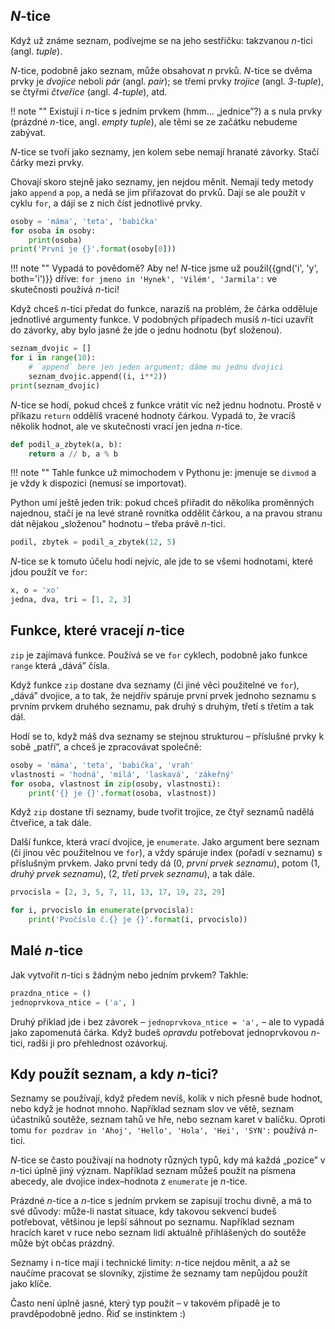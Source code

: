 ## <var>N</var>-tice

Když už známe seznam, podívejme se na jeho sestřičku: takzvanou
<var>n</var>-tici (angl. *tuple*).

<var>N</var>-tice, podobně jako seznam,
může obsahovat <var>n</var> prvků. 
<var>N</var>-tice se dvěma prvky je *dvojice*
neboli *pár* (angl. *pair*); se třemi
prvky *trojice* (angl. *3-tuple*),
se čtyřmi *čtveřice* (angl. *4-tuple*), atd.

!! note ""
    Existují i <var>n</var>-tice s jedním prvkem (hmm… „jednice”?)
    a s nula prvky (prázdné <var>n</var>-tice, angl. *empty tuple*),
    ale těmi se ze začátku nebudeme zabývat.

<var>N</var>-tice se tvoří jako seznamy, jen kolem sebe nemají hranaté závorky.
Stačí čárky mezi prvky.

Chovají skoro stejně jako seznamy, jen nejdou měnit.
Nemají tedy metody jako `append`
a `pop`, a nedá se jim přiřazovat do prvků.
Dají se ale použít v cyklu `for`,
a dájí se z nich číst jednotlivé prvky.

```python
osoby = 'máma', 'teta', 'babička'
for osoba in osoby:
    print(osoba)
print('První je {}'.format(osoby[0]))
```

!!! note ""
Vypadá to povědomě? Aby ne!
<var>N</var>-tice jsme už použil{{gnd('i', 'y', both='i')}} dříve:
`for jmeno in 'Hynek', 'Vilém', 'Jarmila':`
ve skutečnosti používá <var>n</var>-tici!

Když chceš <var>n</var>-tici předat do funkce,
narazíš na problém, že čárka odděluje jednotlivé
argumenty funkce.
V podobných případech musíš <var>n</var>-tici
uzavřít do závorky, aby bylo jasné že jde o jednu
hodnotu (byť složenou).

```python
seznam_dvojic = []
for i in range(10):
    # `append` bere jen jeden argument; dáme mu jednu dvojici
    seznam_dvojic.append((i, i**2))
print(seznam_dvojic)
```

<var>N</var>-tice se hodí, pokud chceš z funkce vrátit
víc než jednu hodnotu.
Prostě v příkazu `return` oddělíš vracené hodnoty čárkou.
Vypadá to, že vracíš několik hodnot, ale
ve skutečnosti vrací jen jedna <var>n</var>-tice.

```python
def podil_a_zbytek(a, b):
    return a // b, a % b
```

!!! note ""
    Tahle funkce už mimochodem v Pythonu je: jmenuje se
    `divmod` a je vždy k dispozici
    (nemusí se importovat).

Python umí ještě jeden trik: pokud chceš přiřadit
do několika proměnných najednou, stačí je na levé
straně rovnítka oddělit čárkou, a na pravou stranu
dát nějakou „složenou” hodnotu – třeba právě
<var>n</var>-tici.

```python
podil, zbytek = podil_a_zbytek(12, 5)
```

<var>N</var>-tice se k tomuto účelu hodí nejvíc, ale
jde to se všemi hodnotami, které jdou použít ve `for`:

```python
x, o = 'xo'
jedna, dva, tri = [1, 2, 3]
```

## Funkce, které vracejí <var>n</var>-tice

`zip` je zajímavá funkce.
Používá se ve `for` cyklech, podobně jako funkce `range` která „dává” čísla.

Když funkce `zip` dostane dva seznamy
(či jiné věci použitelné ve `for`),
„dává” dvojice, a to tak, že nejdřív spáruje
první prvek jednoho seznamu s prvním prvkem
druhého seznamu,
pak druhý s druhým, třetí s třetím a tak dál.

Hodí se to, když máš dva seznamy se stejnou
strukturou – příslušné prvky k sobě „patří”,
a chceš je zpracovávat společně:

```python
osoby = 'máma', 'teta', 'babička', 'vrah'
vlastnosti = 'hodná', 'milá', 'laskavá', 'zákeřný'
for osoba, vlastnost in zip(osoby, vlastnosti):
    print('{} je {}'.format(osoba, vlastnost))
```

Když `zip` dostane tři seznamy,
bude tvořit trojice, ze čtyř seznamů nadělá čtveřice, a tak dále.

Další funkce, která vrací dvojice, je `enumerate`.
Jako argument bere seznam (či jinou věc použitelnou
ve `for`), a vždy spáruje index (pořadí v seznamu) s příslušným prvkem.
Jako první tedy dá
(0, *první prvek seznamu*), potom
(1, *druhý prvek seznamu*),
(2, *třetí prvek seznamu*),
a tak dále.

```python
prvocisla = [2, 3, 5, 7, 11, 13, 17, 19, 23, 29]

for i, prvocislo in enumerate(prvocisla):
    print('Pvočíslo č.{} je {}'.format(i, prvocislo))
```

## Malé <var>n</var>-tice

Jak vytvořit <var>n</var>-tici s žádným nebo jedním prvkem? Takhle:

```python
prazdna_ntice = ()
jednoprvkova_ntice = ('a', )
```

Druhý příklad jde i bez závorek –
`jednoprvkova_ntice = 'a',` –
ale to vypadá jako zapomenutá čárka.
Když budeš *opravdu* potřebovat jednoprvkovou
<var>n</var>-tici, radši ji pro přehlednost ozávorkuj.


## Kdy použít seznam, a kdy <var>n</var>-tici?

Seznamy se používají, když předem nevíš,
kolik v nich přesně bude hodnot,
nebo když je hodnot mnoho.
Například seznam slov ve větě,
seznam účastníků soutěže, seznam tahů ve hře,
nebo seznam karet v balíčku.
Oproti tomu `for pozdrav in 'Ahoj', 'Hello', 'Hola', 'Hei', 'SYN':`
používá <var>n</var>-tici.

<var>N</var>-tice se často používají na hodnoty
různých typů, kdy má každá „pozice”
v <var>n</var>-tici úplně jiný význam.
Například seznam můžeš použít na písmena abecedy,
ale dvojice index–hodnota z `enumerate`
je <var>n</var>-tice.

Prázdné <var>n</var>-tice a <var>n</var>-tice s jedním
prvkem se zapisují trochu divně, a má to své důvody:
může-li nastat situace, kdy takovou sekvenci budeš
potřebovat, většinou je lepší sáhnout po seznamu.
Například seznam hracích karet v ruce nebo
seznam lidí aktuálně přihlášených do soutěže
může být občas prázdný.

Seznamy i n-tice mají i technické limity:
<var>n</var>-tice nejdou měnit, a až se naučíme pracovat se slovníky,
zjistíme že seznamy tam nepůjdou použít jako klíče.

Často není úplně jasné, který typ použít
– v takovém případě je to pravděpodobně jedno.
Řiď se instinktem :)
